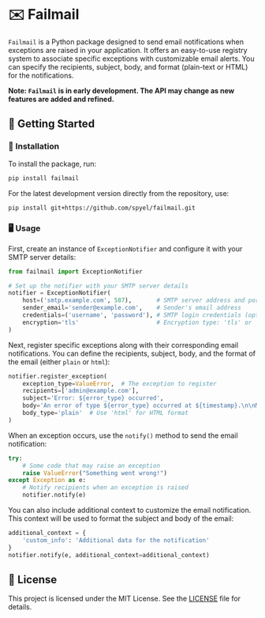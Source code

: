 # ✉️ Failmail

`Failmail`  is a Python package designed to send email notifications when exceptions are raised in your application.
It offers an easy-to-use registry system to associate specific exceptions with customizable email alerts.
You can specify the recipients, subject, body, and format (plain-text or HTML) for the notifications. 

**Note: ``Failmail`` is in early development. The API may change as new features are added and refined.**


## 🌱 Getting Started

### 🔧 Installation

To install the package, run:

```bash
pip install failmail
```

For the latest development version directly from the repository, use:

```bash
pip install git+https://github.com/spyel/failmail.git
```

### 🖥️ Usage

First, create an instance of ``ExceptionNotifier`` and configure it with your SMTP server details:

```python
from failmail import ExceptionNotifier

# Set up the notifier with your SMTP server details
notifier = ExceptionNotifier(
    host=('smtp.example.com', 587),       # SMTP server address and port
    sender_email='sender@example.com',    # Sender's email address
    credentials=('username', 'password'), # SMTP login credentials (optional)
    encryption='tls'                      # Encryption type: 'tls' or 'ssl' or 'none'
)
```

Next, register specific exceptions along with their corresponding email notifications.
You can define the recipients, subject, body, and the format of the email (either ``plain`` or ``html``):

```python
notifier.register_exception(
    exception_type=ValueError,  # The exception to register
    recipients=['admin@example.com'],
    subject='Error: ${error_type} occurred',
    body='An error of type ${error_type} occurred at ${timestamp}.\n\nMessage: ${error_message}\n\nTraceback:\n${error_traceback}',
    body_type='plain'  # Use 'html' for HTML format
)
````

When an exception occurs, use the ``notify()`` method to send the email notification:

```python
try:
    # Some code that may raise an exception
    raise ValueError("Something went wrong!")
except Exception as e:
    # Notify recipients when an exception is raised
    notifier.notify(e)
````

You can also include additional context to customize the email notification.
This context will be used to format the subject and body of the email:

```python
additional_context = {
    'custom_info': 'Additional data for the notification'
}
notifier.notify(e, additional_context=additional_context)
```


## 📄 License

This project is licensed under the MIT License. See the [LICENSE](LICENSE) file for details.
